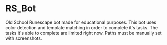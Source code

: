 # RS_Bot
Old School Runescape bot made for educational purposes.
This bot uses color detection and template matching in order to complete it's tasks. The tasks it's able to complete are limited right now. Paths must be manually set with 
screenshots.
